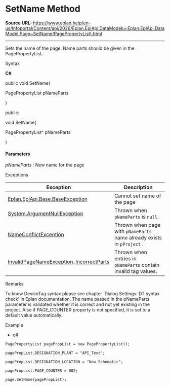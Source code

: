 # SetName Method

**Source URL:** https://www.eplan.help/en-us/Infoportal/Content/api/2026/Eplan.EplApi.DataModelu~Eplan.EplApi.DataModel.Page~SetName(PagePropertyList).html

---

Sets the name of the page. Name parts should be given in the PagePropertyList.

Syntax

**C#**



public void SetName( 

   PagePropertyList pNameParts

)

public:

void SetName( 

   PagePropertyList^ pNameParts

)


#### Parameters

*pNameParts*
:   New name for the page

Exceptions

| Exception | Description |
| --- | --- |
| [Eplan.EplApi.Base.BaseException](Eplan.EplApi.Baseu~Eplan.EplApi.Base.BaseException.html) | Cannot set name of the page |
| [System.ArgumentNullException](#) | Thrown when `pNameParts` is `null`. |
| [NameConflictException](Eplan.EplApi.DataModelu~Eplan.EplApi.DataModel.NameConflictException.html) | Thrown when page with `pNameParts` name already exists in `pProject` . |
| [InvalidPageNameException\_IncorrectParts](Eplan.EplApi.DataModelu~Eplan.EplApi.DataModel.InvalidPageNameException_IncorrectParts.html) | Thrown when entries in `pNameParts` contain invalid tag values. |

Remarks

To know DeviceTag syntax please see chapter 'Dialog Settings: DT syntax check' in Eplan documentation. The name passed in the pNameParts parameter is validated whether it is correct and not yet existing in the project. Also if PAGE\_COUNTER property is not specified, it is set to a default value automatically.

Example

- [c#](#i-tab-content-2da48ed3-f886-4580-b737-6de227981637)

```
PagePropertyList pagePropList = new PagePropertyList();

pagePropList.DESIGNATION_PLANT = "API_Test";

pagePropList.DESIGNATION_LOCATION = "New_Schematic";

pagePropList.PAGE_COUNTER = 002;

page.SetName(pagePropList);
```
